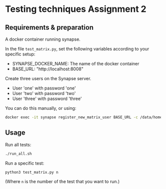 # Testing techniques Assignment 2
## Requirements & preparation
A docker container running synapse.

In the file `test_matrix.py`, set the following variables according to your specific setup:
* SYNAPSE_DOCKER_NAME: The name of the docker container
* BASE_URL: "http://localhost:8008"

Create three users on the Synapse server.
* User 'one' with password 'one'
* User 'two' with password 'two'
* User 'three' with password 'three'

You can do this manually, or using:
```sh
docker exec -it synapse register_new_matrix_user BASE_URL -c /data/homeserver.yaml
```

## Usage
Run all tests:
```sh
./run_all.sh
```

Run a specific test:
```sh
python3 test_matrix.py n
```
(Where `n` is the number of the test that you want to run.)